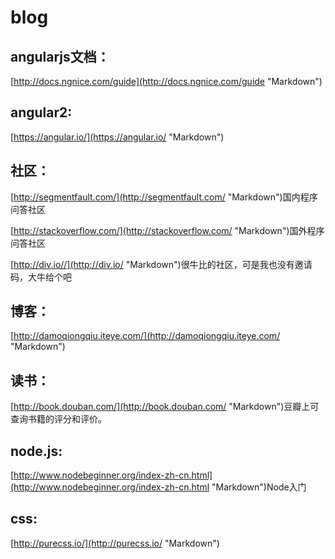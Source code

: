 # blog

## angularjs文档：

[http://docs.ngnice.com/guide](http://docs.ngnice.com/guide "Markdown")

## angular2:

[https://angular.io/](https://angular.io/ "Markdown")

## 社区：

[http://segmentfault.com/](http://segmentfault.com/ "Markdown")国内程序问答社区

[http://stackoverflow.com/](http://stackoverflow.com/ "Markdown")国外程序问答社区

[http://div.io//](http://div.io/ "Markdown")很牛比的社区，可是我也没有邀请码，大牛给个吧

## 博客：

[http://damoqiongqiu.iteye.com/](http://damoqiongqiu.iteye.com/ "Markdown")

## 读书：

[http://book.douban.com/](http://book.douban.com/ "Markdown")豆瓣上可查询书籍的评分和评价。

## node.js:

[http://www.nodebeginner.org/index-zh-cn.html](http://www.nodebeginner.org/index-zh-cn.html "Markdown")Node入门

## css:

[http://purecss.io/](http://purecss.io/ "Markdown")
